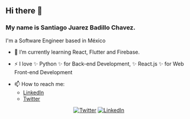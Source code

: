 ## Hi there 👋

### My name is Santiago Juarez Badillo Chavez.
I'm a Software Engineer based in México

- 🌱 I’m currently learning React, Flutter and Firebase.

- ⚡ I love ✨ Python ✨ for Back-end Development, ✨ React.js ✨ for Web Front-end Development

* 📫 How to reach me:
  * [LinkedIn](https://www.linkedin.com/in/sjubach/)
  * [Twitter](https://twitter.com/SJUBACH_)
  
 <p align="center">
  <a href="https://twitter.com/SJUBACH_"><img src="https://img.shields.io/twitter/follow/SJUBACH_?label=Twitter&style=social" alt="Twitter"></a>
  <a href="https://www.linkedin.com/in/sjubach/"><img src="https://img.shields.io/badge/LinkedIn--_.svg?style=social&logo=linkedin" alt="LinkedIn"></a>
</p>
